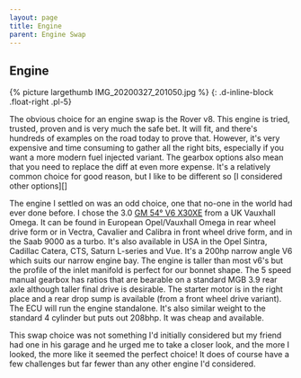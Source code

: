 ```yaml
---
layout: page
title: Engine
parent: Engine Swap
---
```

## Engine
{% picture largethumb IMG_20200327_201050.jpg %}
{: .d-inline-block .float-right .pl-5}

The obvious choice for an engine swap is the Rover v8. This engine is tried, trusted, proven and is very much the safe bet. It will fit, and there's hundreds of examples on the road today to prove that. However, it's very expensive and time consuming to gather all the right bits, especially if you want a more modern fuel injected variant. The gearbox options also mean that you need to replace the diff at even more expense. It's a relatively common choice for good reason, but I like to be different so [I considered other options][]

The engine I settled on was an odd choice, one that no-one in the world had ever done before. I chose the 3.0 [GM 54° V6 X30XE](https://en.wikipedia.org/wiki/General_Motors_54%C2%B0_V6_engine#3.0) from a UK Vauxhall Omega. It can be found in European Opel/Vauxhall Omega in rear wheel drive form or in Vectra, Cavalier and Calibra in front wheel drive form, and in the Saab 9000 as a turbo. It's also available in USA in the Opel Sintra, Cadillac Catera, CTS, Saturn L-series and Vue. It's a 200hp narrow angle V6 which suits our narrow engine bay. The engine is taller than most v6's but the profile of the inlet manifold is perfect for our bonnet shape. The 5 speed manual gearbox has ratios that are bearable on a standard MGB 3.9 rear axle although taller final drive is desirable.  The starter motor is in the right place and a rear drop sump is available (from a front wheel drive variant). The ECU will run the engine standalone. It's also similar weight to the standard 4 cylinder but puts out 208bhp. It was cheap and available.

This swap choice was not something I'd initially considered but my friend had one in his garage and he urged me to take a closer look, and the more I looked, the more like it seemed the perfect choice! It does of course have a few challenges but far fewer than any other engine I'd considered.

